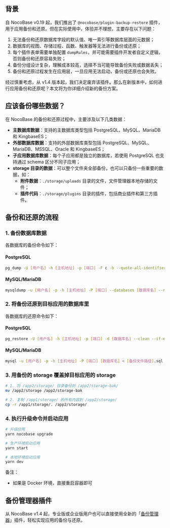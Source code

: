 ## 背景

自 NocoBase v0.19 起，我们推出了 `@nocobase/plugin-backup-restore` 插件，用于应用备份和还原。但在实际使用中，体验并不理想，主要存在以下问题：

1. 无法备份和还原数据库字段的默认值、唯一索引等数据库层面的元数据；
2. 数据库的视图、存储过程、函数、触发器等无法进行备份或还原；
3. 每个插件表单需要单独配置 `dumpRules`，并可能需要插件开发者自定义逻辑，否则备份和还原容易失败；
4. 备份分组设计复杂，理解成本较高，选择不当可能导致备份失败或数据丢失；
5. 备份和还原过程发生在应用层，一旦应用无法启动，备份或还原也会失败。

经过慎重考虑，从 v1.4 版本起，我们决定废弃该插件。那么在新版本中，如何进行应用备份和还原呢？本文将为你详细介绍新的备份方案。

## 应该备份哪些数据？

在 NocoBase 的备份和还原过程中，主要涉及以下几类数据：

* **主数据库数据**：支持的主数据库类型包括 PostgreSQL、MySQL、MariaDB 和 KingbaseES；
* **外部数据库数据**：支持的外部数据库类型包括 PostgreSQL、MySQL、MariaDB、MSSQL、Oracle 和 KingbaseES；
* **子应用数据库数据**：每个子应用都是独立的数据库，若使用 PostgreSQL 也支持通过 schema 区分不同子应用；
* **storage 目录的数据**：可以整个文件夹全部备份，也可以只备份一些重要的数据，如：
  * **附件数据**：`./storage/uploads` 目录的文件，文件管理器本地存储的文件；
  * **插件代码**：`./storage/plugins` 目录的插件，包括商业插件和第三方插件。

## 备份和还原的流程

### 1. 备份数据库数据

各数据库的备份命令如下：

#### PostgreSQL

```bash
pg_dump -U [用户名] -h [主机地址] -p [端口] -F c -b --quote-all-identifiers -f [备份文件路径] [数据库名]
```

#### MySQL/MariaDB

```bash
mysqldump -u [用户名] -p -h [主机地址] -P [端口] --databases [数据库名] --replace --single-transaction --column-statistics=0 --skip-lock-tables --routines --triggers > [备份文件路径].sql
```

### 2. 将备份还原到目标应用的数据库里

各数据库的还原命令如下：

#### PostgreSQL

```bash
pg_restore -U [用户名] -h [主机地址] -p [端口] -d [数据库名] --clean --if-exists --no-owner [备份文件路径]
```

#### MySQL/MariaDB

```bash
mysql -u [用户名] -p -h [主机地址] -P [端口] [数据库名] < [备份文件路径].sql
```

### 3. 用备份的 storage 覆盖掉目标应用的 storage

```bash
# 1. 将 /app2/storage/ 目录备份到 /app2/storage-bak/
mv /app2/storage /app2/storage-bak

# 2. 复制 /app1/storage/ 的所有内容到 /app2/storage/
cp -r /app1/storage/. /app2/storage/
```

### 4. 执行升级命令并启动应用

```bash
# 升级应用
yarn nocobase upgrade

# 生产环境启动应用
yarn start

# 本地环境启动应用
yarn dev
```

备注：

* 如果是 Docker 环境，直接重启容器即可

## 备份管理器插件

从 NocoBase v1.4 起，专业版或企业版用户也可以直接使用全新的「[备份管理器](https://docs-cn.nocobase.com/handbook/backups)」插件，轻松实现应用的备份与还原。
